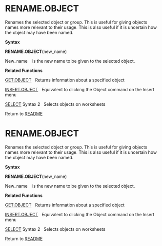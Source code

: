 # RENAME.OBJECT

Renames the selected object or group. This is useful for giving objects
names more relevant to their usage. This is also useful if it is
uncertain how the object may have been named.

**Syntax**

**RENAME.OBJECT**(new\_name)

New\_name&nbsp;&nbsp;&nbsp;&nbsp;is the new name to be given to the
selected object.

**Related Functions**

[GET.OBJECT](GET.OBJECT.md)&nbsp;&nbsp;&nbsp;Returns information about a specified object

[INSERT.OBJECT](INSERT.OBJECT.md)&nbsp;&nbsp;&nbsp;Equivalent to clicking the Object command
on the Insert menu

[SELECT](SELECT.md) Syntax 2&nbsp;&nbsp;&nbsp;Selects objects on worksheets



Return to [README](README.md#R)

# RENAME.OBJECT

Renames the selected object or group. This is useful for giving objects
names more relevant to their usage. This is also useful if it is
uncertain how the object may have been named.

**Syntax**

**RENAME.OBJECT**(new\_name)

New\_name&nbsp;&nbsp;&nbsp;&nbsp;is the new name to be given to the
selected object.

**Related Functions**

[GET.OBJECT](GET.OBJECT.md)&nbsp;&nbsp;&nbsp;Returns information about a specified object

[INSERT.OBJECT](INSERT.OBJECT.md)&nbsp;&nbsp;&nbsp;Equivalent to clicking the Object command
on the Insert menu

[SELECT](SELECT.md) Syntax 2&nbsp;&nbsp;&nbsp;Selects objects on worksheets



Return to [README](README.md#R)

